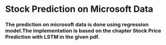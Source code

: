 <h1>Stock Prediction on Microsoft Data</h1>
<h3>The prediction on microsoft data is done using regression model.The implementation is based on the chapter Stock Price Prediction with
LSTM in the given pdf.</h3>
